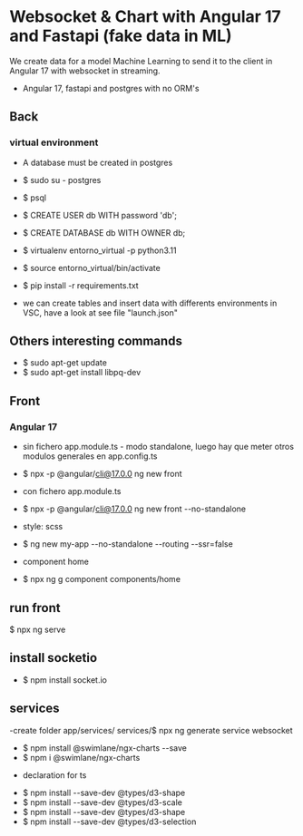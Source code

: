 # Websocket & Chart with Angular 17 and Fastapi (fake data in ML)

We create data for a model Machine Learning to send it to the client in Angular 17 with websocket in streaming.
- Angular 17, fastapi and postgres with no ORM's

## Back

### virtual environment
- A database must be created in postgres
* $ sudo su - postgres
* $ psql
* $ CREATE USER db WITH password 'db';
* $ CREATE DATABASE db WITH OWNER db;

* $ virtualenv entorno_virtual -p python3.11
* $ source entorno_virtual/bin/activate
* $ pip install -r requirements.txt

- we can create tables and insert data with differents environments in VSC, have a look at see file "launch.json"

## Others interesting commands
- $ sudo apt-get update
- $ sudo apt-get install libpq-dev

## Front 

### Angular 17
- sin fichero app.module.ts - modo standalone, luego hay que meter otros modulos generales en app.config.ts
* $ npx -p @angular/cli@17.0.0 ng new front

- con fichero app.module.ts
* $ npx -p @angular/cli@17.0.0 ng new front --no-standalone
* style: scss

* $ ng new my-app --no-standalone --routing --ssr=false

- component home
* $ npx ng g component components/home

## run front
$ npx ng serve

## install socketio
* $ npm install socket.io

## services
-create folder app/services/
services/$ npx ng generate service websocket

* $ npm install @swimlane/ngx-charts --save
* $ npm i @swimlane/ngx-charts
- declaration for ts
* $ npm install --save-dev @types/d3-shape
* $ npm install --save-dev @types/d3-scale
* $ npm install --save-dev @types/d3-shape
* $ npm install --save-dev @types/d3-selection
